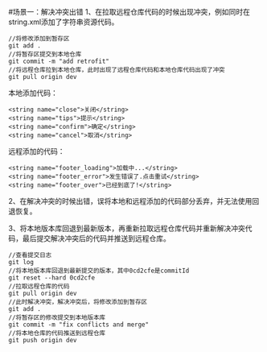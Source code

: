 #场景一：解决冲突出错
1、在拉取远程仓库代码的时候出现冲突，例如同时在string.xml添加了字符串资源代码。

```
//将修改添加到暂存区
git add .
//将暂存区提交到本地仓库
git commit -m "add retrofit"
//将远程仓库拉到本地仓库，此时出现了远程仓库代码和本地仓库代码出现了冲突
git pull origin dev
```
本地添加代码：
```
<string name="close">关闭</string>
<string name="tips">提示</string>
<string name="confirm">确定</string>
<string name="cancel">取消</string>
```
远程添加的代码：
```
<string name="footer_loading">加载中...</string>
<string name="footer_error">发生错误了.点击重试</string>
<string name="footer_over">已经到底了!</string>
```
2、在解决冲突的时候出错，误将本地和远程添加的代码部分丢弃，并无法使用回退恢复。

3、将本地版本库回退到最新版本，再重新拉取远程仓库代码并重新解决冲突代码，最后提交解决冲突后的代码并推送到远程仓库。
```
//查看提交日志
git log 
//将本地版本库回退到最新提交的版本，其中0cd2cfe是commitId
git reset --hard 0cd2cfe
//拉取远程仓库的代码
git pull origin dev
//此时解决冲突，解决冲突后，将修改添加到暂存区
git add .
//将暂存区的修改提交到本地版本库
git commit -m "fix conflicts and merge"
//将本地仓库的代码推送到远程仓库
git push origin dev
```



